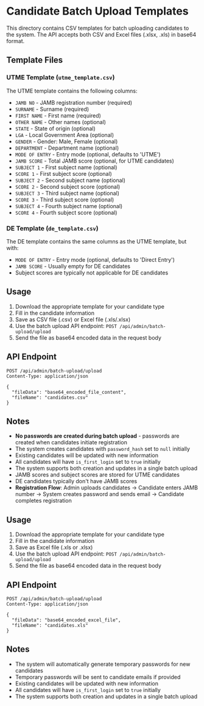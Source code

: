# Candidate Batch Upload Templates

This directory contains CSV templates for batch uploading candidates to the system. The API accepts both CSV and Excel files (.xlsx, .xls) in base64 format.

## Template Files

### UTME Template (`utme_template.csv`)

The UTME template contains the following columns:

- `JAMB NO` - JAMB registration number (required)
- `SURNAME` - Surname (required)
- `FIRST NAME` - First name (required)
- `OTHER NAME` - Other names (optional)
- `STATE` - State of origin (optional)
- `LGA` - Local Government Area (optional)
- `GENDER` - Gender: Male, Female (optional)
- `DEPARTMENT` - Department name (optional)
- `MODE OF ENTRY` - Entry mode (optional, defaults to 'UTME')
- `JAMB SCORE` - Total JAMB score (optional, for UTME candidates)
- `SUBJECT 1` - First subject name (optional)
- `SCORE 1` - First subject score (optional)
- `SUBJECT 2` - Second subject name (optional)
- `SCORE 2` - Second subject score (optional)
- `SUBJECT 3` - Third subject name (optional)
- `SCORE 3` - Third subject score (optional)
- `SUBJECT 4` - Fourth subject name (optional)
- `SCORE 4` - Fourth subject score (optional)

### DE Template (`de_template.csv`)

The DE template contains the same columns as the UTME template, but with:

- `MODE OF ENTRY` - Entry mode (optional, defaults to 'Direct Entry')
- `JAMB SCORE` - Usually empty for DE candidates
- Subject scores are typically not applicable for DE candidates

## Usage

1. Download the appropriate template for your candidate type
2. Fill in the candidate information
3. Save as CSV file (.csv) or Excel file (.xls/.xlsx)
4. Use the batch upload API endpoint: `POST /api/admin/batch-upload/upload`
5. Send the file as base64 encoded data in the request body

## API Endpoint

```
POST /api/admin/batch-upload/upload
Content-Type: application/json

{
  "fileData": "base64_encoded_file_content",
  "fileName": "candidates.csv"
}
```

## Notes

- **No passwords are created during batch upload** - passwords are created when candidates initiate registration
- The system creates candidates with `password_hash` set to `null` initially
- Existing candidates will be updated with new information
- All candidates will have `is_first_login` set to `true` initially
- The system supports both creation and updates in a single batch upload
- JAMB scores and subject scores are stored for UTME candidates
- DE candidates typically don't have JAMB scores
- **Registration Flow**: Admin uploads candidates → Candidate enters JAMB number → System creates password and sends email → Candidate completes registration

## Usage

1. Download the appropriate template for your candidate type
2. Fill in the candidate information
3. Save as Excel file (.xls or .xlsx)
4. Use the batch upload API endpoint: `POST /api/admin/batch-upload/upload`
5. Send the file as base64 encoded data in the request body

## API Endpoint

```
POST /api/admin/batch-upload/upload
Content-Type: application/json

{
  "fileData": "base64_encoded_excel_file",
  "fileName": "candidates.xls"
}
```

## Notes

- The system will automatically generate temporary passwords for new candidates
- Temporary passwords will be sent to candidate emails if provided
- Existing candidates will be updated with new information
- All candidates will have `is_first_login` set to `true` initially
- The system supports both creation and updates in a single batch upload
